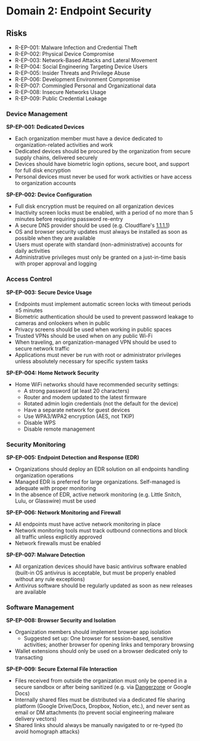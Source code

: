 # Domain 2: Endpoint Security

## Risks

- R-EP-001: Malware Infection and Credential Theft
- R-EP-002: Physical Device Compromise
- R-EP-003: Network-Based Attacks and Lateral Movement
- R-EP-004: Social Engineering Targeting Device Users
- R-EP-005: Insider Threats and Privilege Abuse
- R-EP-006: Development Environment Compromise
- R-EP-007: Commingled Personal and Organizational data
- R-EP-008: Insecure Networks Usage
- R-EP-009: Public Credential Leakage

### **Device Management**

**SP-EP-001: Dedicated Devices**
- Each organization member must have a device dedicated to organization-related activities and work
- Dedicated devices should be procured by the organization from secure supply chains, delivered securely
- Devices should have biometric login options, secure boot, and support for full disk encryption
- Personal devices must never be used for work activities or have access to organization accounts

**SP-EP-002: Device Configuration**
- Full disk encryption must be required on all organization devices
- Inactivity screen locks must be enabled, with a period of no more than 5 minutes before requiring password re-entry
- A secure DNS provider should be used (e.g. Cloudflare's [1.1.1.1](https://www.cloudflare.com/learning/dns/what-is-1.1.1.1/))
- OS and browser security updates must always be installed as soon as possible when they are available
- Users must operate with standard (non-administrative) accounts for daily activities
- Administrative privileges must only be granted on a just-in-time basis with proper approval and logging

### **Access Control**

**SP-EP-003: Secure Device Usage**
- Endpoints must implement automatic screen locks with timeout periods ≤5 minutes
- Biometric authentication should be used to prevent password leakage to cameras and onlookers when in public
- Privacy screens should be used when working in public spaces
- Trusted VPNs should be used when on any public Wi-Fi
- When traveling, an organization-managed VPN should be used to secure network traffic
- Applications must never be run with root or administrator privileges unless absolutely necessary for specific system tasks

**SP-EP-004: Home Network Security**
- Home WiFi networks should have recommended security settings:
	- A strong password (at least 20 characters)
	- Router and modem updated to the latest firmware
	- Rotated admin login credentials (not the default for the device)
	- Have a separate network for guest devices
	- Use WPA3/WPA2 encryption (AES, not TKIP)
	- Disable WPS
	- Disable remote management

### **Security Monitoring**

**SP-EP-005: Endpoint Detection and Response (EDR)**
- Organizations should deploy an EDR solution on all endpoints handling organization operations
- Managed EDR is preferred for large organizations. Self-managed is adequate with proper monitoring
- In the absence of EDR, active network monitoring (e.g. Little Snitch, Lulu, or Glasswire) must be used

**SP-EP-006: Network Monitoring and Firewall**
- All endpoints must have active network monitoring in place
- Network monitoring tools must track outbound connections and block all traffic unless explicitly approved
- Network firewalls must be enabled

**SP-EP-007: Malware Detection**
- All organization devices should have basic antivirus software enabled (built-in OS antivirus is acceptable, but must be properly enabled without any rule exceptions)
- Antivirus software should be regularly updated as soon as new releases are available

### **Software Management**

**SP-EP-008: Browser Security and Isolation**
- Organization members should implement browser app isolation
  - Suggested set up: One browser for session-based, sensitive activities; another browser for opening links and temporary browsing
- Wallet extensions should only be used on a browser dedicated only to transacting

**SP-EP-009: Secure External File Interaction**
- Files received from outside the organization must only be opened in a secure sandbox or after being sanitized (e.g. via [Dangerzone](https://dangerzone.rocks/) or Google Docs)
- Internally shared files must be distributed via a dedicated file sharing platform (Google Drive/Docs, Dropbox, Notion, etc.), and never sent as email or DM attachments (to prevent social engineering malware delivery vectors)
- Shared links should always be manually navigated to or re-typed (to avoid homograph attacks)
